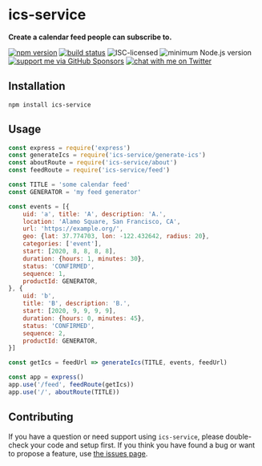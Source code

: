 # ics-service

**Create a calendar feed people can subscribe to.**

[![npm version](https://img.shields.io/npm/v/ics-service.svg)](https://www.npmjs.com/package/ics-service)
[![build status](https://api.travis-ci.org/derhuerst/ics-service.svg?branch=master)](https://travis-ci.org/derhuerst/ics-service)
![ISC-licensed](https://img.shields.io/github/license/derhuerst/ics-service.svg)
![minimum Node.js version](https://img.shields.io/node/v/ics-service.svg)
[![support me via GitHub Sponsors](https://img.shields.io/badge/support%20me-donate-fa7664.svg)](https://github.com/sponsors/derhuerst)
[![chat with me on Twitter](https://img.shields.io/badge/chat%20with%20me-on%20Twitter-1da1f2.svg)](https://twitter.com/derhuerst)


## Installation

```shell
npm install ics-service
```


## Usage

```js
const express = require('express')
const generateIcs = require('ics-service/generate-ics')
const aboutRoute = require('ics-service/about')
const feedRoute = require('ics-service/feed')

const TITLE = 'some calendar feed'
const GENERATOR = 'my feed generator'

const events = [{
	uid: 'a', title: 'A', description: 'A.',
	location: 'Alamo Square, San Francisco, CA',
	url: 'https://example.org/',
	geo: {lat: 37.774703, lon: -122.432642, radius: 20},
	categories: ['event'],
	start: [2020, 8, 8, 8, 8],
	duration: {hours: 1, minutes: 30},
	status: 'CONFIRMED',
	sequence: 1,
	productId: GENERATOR,
}, {
	uid: 'b',
	title: 'B', description: 'B.',
	start: [2020, 9, 9, 9, 9],
	duration: {hours: 0, minutes: 45},
	status: 'CONFIRMED',
	sequence: 2,
	productId: GENERATOR,
}]

const getIcs = feedUrl => generateIcs(TITLE, events, feedUrl)

const app = express()
app.use('/feed', feedRoute(getIcs))
app.use('/', aboutRoute(TITLE))
```


## Contributing

If you have a question or need support using `ics-service`, please double-check your code and setup first. If you think you have found a bug or want to propose a feature, use [the issues page](https://github.com/derhuerst/ics-service/issues).

